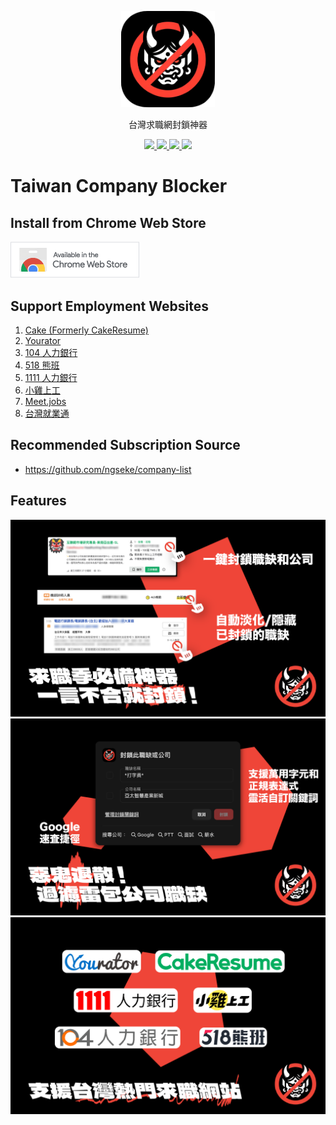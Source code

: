 <p align=center>
  <img src="src/assets/img/icon.png" width="150"/>
</p>

<p align=center>
  台灣求職網封鎖神器
</p>

<p align=center>
  <a href="https://github.com/ngseke/taiwan-company-blocker/actions">
    <img src="https://github.com/ngseke/taiwan-company-blocker/actions/workflows/release.yml/badge.svg" />
  </a>
  <a href="https://github.com/ngseke/taiwan-company-blocker/releases">
    <img src="https://img.shields.io/github/v/release/ngseke/taiwan-company-blocker?sort=semver" />
  </a>
  <a href="https://chromewebstore.google.com/detail/hmkkfmjfinbllbbkgabkeponkhckmijk">
    <img src="https://img.shields.io/chrome-web-store/v/hmkkfmjfinbllbbkgabkeponkhckmijk" />
  </a>
  <a href="https://chromewebstore.google.com/detail/hmkkfmjfinbllbbkgabkeponkhckmijk">
    <img src="https://img.shields.io/chrome-web-store/users/hmkkfmjfinbllbbkgabkeponkhckmijk" />
  </a>
</p>


# Taiwan Company Blocker

## Install from Chrome Web Store

<a href="https://chromewebstore.google.com/detail/hmkkfmjfinbllbbkgabkeponkhckmijk">
  <img src="public/images/chrome-web-store.png" />
</a>


## Support Employment Websites

1. [Cake (Formerly CakeResume)](https://www.cake.me/)
1. [Yourator](https://www.yourator.co/)
1. [104 人力銀行](https://www.104.com.tw/)
1. [518 熊班](https://www.518.com.tw/)
1. [1111 人力銀行](https://www.1111.com.tw/)
1. [小雞上工](https://www.chickpt.com.tw/)
1. [Meet.jobs](https://meet.jobs/)
1. [台灣就業通](https://job.taiwanjobs.gov.tw/)

## Recommended Subscription Source

- https://github.com/ngseke/company-list

## Features

<img src="illustration/1x/screenshot-1.png"/>
<img src="illustration/1x/screenshot-2.png"/>
<img src="illustration/1x/screenshot-3.png"/>
